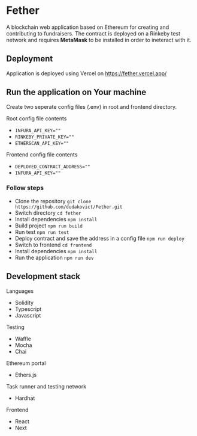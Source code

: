 # Fether

A blockchain web application based on Ethereum for creating and contributing to fundraisers.
The contract is deployed on a Rinkeby test network and requires **MetaMask** to be installed in order to ineteract with it.

## Deployment

Application is deployed using Vercel on https://fether.vercel.app/

## Run the application on Your machine

Create two seperate config files (.env) in root and frontend directory.

Root config file contents

- `INFURA_API_KEY=""`
- `RINKEBY_PRIVATE_KEY=""`
- `ETHERSCAN_API_KEY=""`

Frontend config file contents

- `DEPLOYED_CONTRACT_ADDRESS=""`
- `INFURA_API_KEY=""`

### Follow steps

- Clone the repository
  `git clone https://github.com/dudakovict/Fether.git`
- Switch directory
  `cd fether`
- Install dependencies
  `npm install`
- Build project
  `npm run build`
- Run test
  `npm run test`
- Deploy contract and save the address in a config file
  `npm run deploy`
- Switch to frontend
  `cd frontend`
- Install dependencies
  `npm install`
- Run the application
  `npm run dev`

## Development stack

Languages

- Solidity
- Typescript
- Javascript

Testing

- Waffle
- Mocha
- Chai

Ethereum portal

- Ethers.js

Task runner and testing network

- Hardhat

Frontend

- React
- Next
